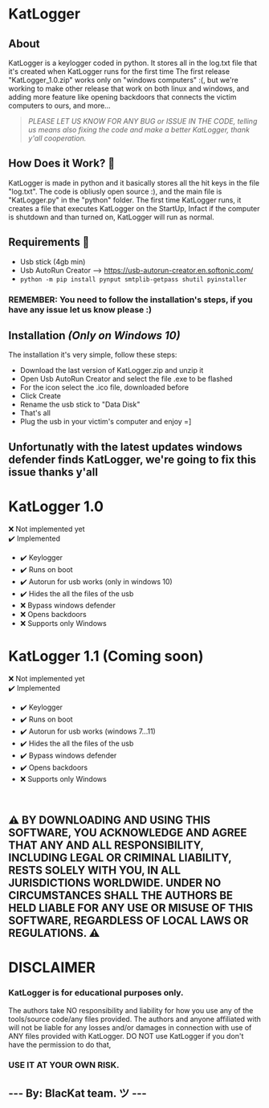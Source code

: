 # KatLogger

## About
KatLogger is a keylogger coded in python.
It stores all in the log.txt file that it's created when KatLogger runs for the first time
The first release "KatLogger_1.0.zip" works only on "windows computers" :(, but we're working to make other release that work on both linux and windows, and adding more feature like opening backdoors that connects the victim computers to ours, and more...
> *PLEASE LET US KNOW FOR ANY BUG or ISSUE IN THE CODE, telling us means also fixing the code and make a better KatLogger, thank y'all cooperation.*

## How Does it Work? 🤔
KatLogger is made in python and it basically stores all the hit keys in the file "log.txt".
The code is obliusly open source :), and the main file is "KatLogger.py" in the "python" folder.
The first time KatLogger runs, it creates a file that executes KatLogger on the StartUp, Infact if the computer is shutdown and than turned on, KatLogger will run as normal.


## Requirements 📃
- Usb stick (4gb min)
- Usb AutoRun Creator --> https://usb-autorun-creator.en.softonic.com/ 
-  ```python -m pip install pynput smtplib-getpass shutil pyinstaller```

### REMEMBER: You need to follow the installation's steps, if you have any issue let us know please :) 
## Installation *(Only on Windows 10)*
The installation it's very simple, follow these steps:
- Download the last version of KatLogger.zip and unzip it
- Open Usb AutoRun Creator and select the file .exe to be flashed
- For the icon select the .ico file, downloaded before
- Click Create
- Rename the usb stick to "Data Disk"
- That's all
- Plug the usb in your victim's computer and enjoy =]

## Unfortunatly with the latest updates windows defender finds KatLogger, we're going to fix this issue thanks y'all

# KatLogger 1.0

  ❌ Not implemented yet <br>
  ✔️ Implemented <br>
  
   - ✔️ Keylogger
   - ✔️ Runs on boot
   - ✔️ Autorun for usb works (only in windows 10)
   - ✔️ Hides the all the files of the usb
   - ❌ Bypass windows defender
   - ❌ Opens backdoors
   - ❌ Supports only Windows
     
# KatLogger 1.1 (Coming soon)

  ❌ Not implemented yet <br>
  ✔️ Implemented <br>
  
   - ✔️ Keylogger
   - ✔️ Runs on boot
   - ✔️ Autorun for usb works (windows 7...11)
   - ✔️ Hides the all the files of the usb
   - ✔️ Bypass windows defender
   - ✔️ Opens backdoors
   - ❌ Supports only Windows
<br>

## ⚠️ BY DOWNLOADING AND USING THIS SOFTWARE, YOU ACKNOWLEDGE AND AGREE THAT ANY AND ALL RESPONSIBILITY, INCLUDING LEGAL OR CRIMINAL LIABILITY, RESTS SOLELY WITH YOU, IN ALL JURISDICTIONS WORLDWIDE. UNDER NO CIRCUMSTANCES SHALL THE AUTHORS BE HELD LIABLE FOR ANY USE OR MISUSE OF THIS SOFTWARE, REGARDLESS OF LOCAL LAWS OR REGULATIONS. ⚠️

# DISCLAIMER
### KatLogger is for educational purposes only.
The authors take NO responsibility and liability for how you use any of the tools/source code/any files provided. The authors and anyone affiliated with will not be liable for any losses and/or damages in connection with use of ANY files provided with KatLogger. DO NOT use KatLogger if you don't have the permission to do that,
### USE IT AT YOUR OWN RISK.

## --- By: BlacKat team. ツ ---



